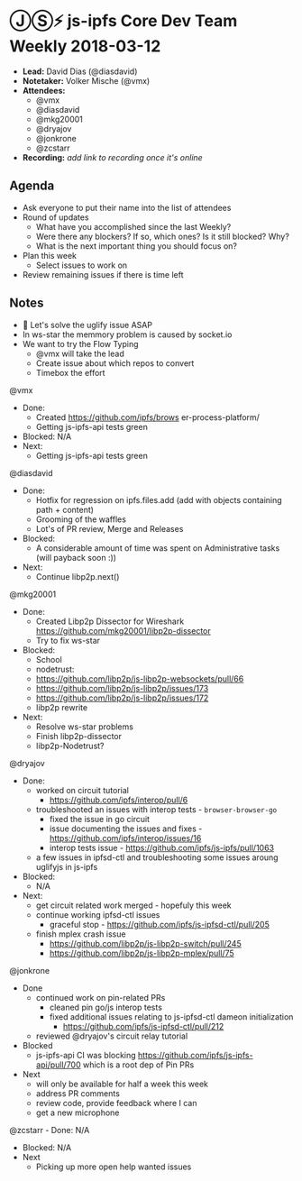 # ⒿⓈ⚡️  js-ipfs Core Dev Team Weekly 2018-03-12

- **Lead:** David Dias (@diasdavid)
- **Notetaker:** Volker Mische (@vmx)
- **Attendees:**
  - @vmx
  - @diasdavid
  - @mkg20001
  - @dryajov
  - @jonkrone
  - @zcstarr
- **Recording:** _add link to recording once it's online_

## Agenda

- Ask everyone to put their name into the list of attendees
- Round of updates
  - What have you accomplished since the last Weekly?
  - Were there any blockers? If so, which ones? Is it still blocked? Why?
  - What is the next important thing you should focus on?
- Plan this week
  - Select issues to work on
- Review remaining issues if there is time left


## Notes

- 🌟 Let's solve the uglify issue ASAP
- In ws-star the memmory problem is caused by socket.io
- We want to try the Flow Typing
  - @vmx will take the lead
  - Create issue about which repos to convert
  - Timebox the effort

@vmx
 - Done:
   - Created https://github.com/ipfs/brows	er-process-platform/
   - Getting js-ipfs-api tests green
 - Blocked: N/A
 - Next:
   - Getting js-ipfs-api tests green
   
@diasdavid
 - Done:
   - Hotfix for regression on ipfs.files.add (add with objects containing path + content)
   - Grooming of the waffles
   - Lot's of PR review, Merge and Releases
 - Blocked:
   - A considerable amount of time was spent on Administrative tasks (will payback soon :))
 - Next:
   - Continue libp2p.next()

@mkg20001
 - Done:
   - Created Libp2p Dissector for Wireshark https://github.com/mkg20001/libp2p-dissector
   - Try to fix ws-star
 - Blocked:
   - School
   - nodetrust:
    - https://github.com/libp2p/js-libp2p-websockets/pull/66
    - https://github.com/libp2p/js-libp2p/issues/173
    - https://github.com/libp2p/js-libp2p/issues/172
    - libp2p rewrite
 - Next:
   - Resolve ws-star problems
   - Finish libp2p-dissector
   - libp2p-Nodetrust?

@dryajov
 - Done:
   - worked on circuit tutorial
     - https://github.com/ipfs/interop/pull/6
   - troubleshooted an issues with interop tests - `browser-browser-go`
     - fixed the issue in go circuit
     - issue documenting the issues and fixes - https://github.com/ipfs/interop/issues/16
     - interop tests issue - https://github.com/ipfs/js-ipfs/pull/1063
   - a few issues in ipfsd-ctl and troubleshooting some issues aroung uglifyjs in js-ipfs
 - Blocked:
   - N/A
 - Next:
   - get circuit related work merged - hopefuly this week
   - continue working ipfsd-ctl issues
     - graceful stop - https://github.com/ipfs/js-ipfsd-ctl/pull/205
   - finish mplex crash issue
     - https://github.com/libp2p/js-libp2p-switch/pull/245
     - https://github.com/libp2p/js-libp2p-mplex/pull/75
 
@jonkrone
  - Done
    - continued work on pin-related PRs
      - cleaned pin go/js interop tests
      - fixed additional issues relating to js-ipfsd-ctl dameon initialization
        - https://github.com/ipfs/js-ipfsd-ctl/pull/212
    - reviewed @dryajov's circuit relay tutorial
  - Blocked
    - js-ipfs-api CI was blocking https://github.com/ipfs/js-ipfs-api/pull/700 which is a root dep of Pin PRs
  - Next
 	  - will only be available for half a week this week
    - address PR comments
    - review code, provide feedback where I can
    - get a new microphone

@zcstarr
	- Done: N/A
  - Blocked: N/A
  - Next
    - Picking up more open help wanted issues
 
